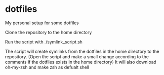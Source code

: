 # dotfiles

My personal setup for some dotfiles

Clone the repository to the home directory

Run the script with ./symlink_script.sh

The script will create symlinks from the dotfiles in the home directory to the repository. (Open the script and make a small change according to the comments if the dotfiles exists in the home directory)
It will also download oh-my-zsh and make zsh as defualt shell
